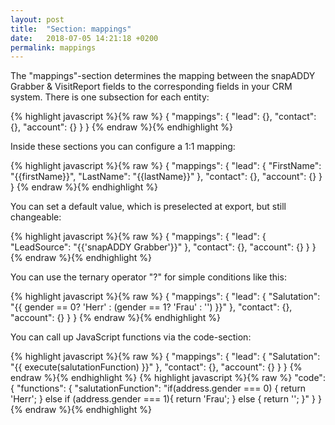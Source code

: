 ```yaml
---
layout: post
title:  "Section: mappings"
date:   2018-07-05 14:21:18 +0200
permalink: mappings
---
```


The "mappings"-section determines the mapping between the snapADDY Grabber & VisitReport fields to the corresponding fields in your CRM system.
There is one subsection for each entity:

{% highlight javascript %}{% raw %}
{
      "mappings": {
            "lead": {},
            "contact": {},
            "account": {}
        }
}
{% endraw %}{% endhighlight %}

Inside these sections you can configure a 1:1 mapping:

{% highlight javascript %}{% raw %}
{
      "mappings": {
            "lead": {
                    "FirstName": "{{firstName}}",
                    "LastName": "{{lastName}}"
            },
            "contact": {},
            "account": {}
        }
}
{% endraw %}{% endhighlight %}

You can set a default value, which is preselected at export, but still changeable:

{% highlight javascript %}{% raw %}
{
      "mappings": {
            "lead": {
                    "LeadSource": "{{'snapADDY Grabber'}}"
            },
            "contact": {},
            "account": {}
        }
}
{% endraw %}{% endhighlight %}

You can use the ternary operator "?" for simple conditions like  this:

{% highlight javascript %}{% raw %}
{
      "mappings": {
            "lead": {
                    "Salutation": "{{ gender == 0? 'Herr' : (gender == 1? 'Frau' : '') }}"
            },
            "contact": {},
            "account": {}
        }
}
{% endraw %}{% endhighlight %}

You can call up JavaScript functions via the code-section:

{% highlight javascript %}{% raw %}
{
      "mappings": {
            "lead": {
                    "Salutation": "{{ execute(salutationFunction) }}"
            },
            "contact": {},
            "account": {}
        }
}
{% endraw %}{% endhighlight %}
{% highlight javascript %}{% raw %}
        "code": {
            "functions": {
                "salutationFunction": "if(address.gender === 0) { return 'Herr'; } else if (address.gender === 1){ return 'Frau'; } else { return ''; }"
            }
        }
{% endraw %}{% endhighlight %}
